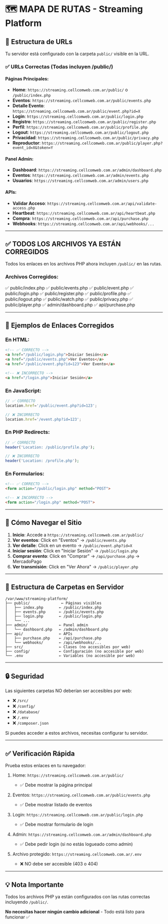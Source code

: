 # 🗺️ MAPA DE RUTAS - Streaming Platform

## 📍 Estructura de URLs

Tu servidor está configurado con la carpeta `public/` visible en la URL.

### ✅ URLs Correctas (Todas incluyen /public/)

#### Páginas Principales:
- **Home**: `https://streaming.cellcomweb.com.ar/public/` o `/public/index.php`
- **Eventos**: `https://streaming.cellcomweb.com.ar/public/events.php`
- **Detalle Evento**: `https://streaming.cellcomweb.com.ar/public/event.php?id=X`
- **Login**: `https://streaming.cellcomweb.com.ar/public/login.php`
- **Registro**: `https://streaming.cellcomweb.com.ar/public/register.php`
- **Perfil**: `https://streaming.cellcomweb.com.ar/public/profile.php`
- **Logout**: `https://streaming.cellcomweb.com.ar/public/logout.php`
- **Privacidad**: `https://streaming.cellcomweb.com.ar/public/privacy.php`
- **Reproductor**: `https://streaming.cellcomweb.com.ar/public/player.php?event_id=X&token=Y`

#### Panel Admin:
- **Dashboard**: `https://streaming.cellcomweb.com.ar/admin/dashboard.php`
- **Eventos**: `https://streaming.cellcomweb.com.ar/admin/events.php`
- **Usuarios**: `https://streaming.cellcomweb.com.ar/admin/users.php`

#### APIs:
- **Validar Acceso**: `https://streaming.cellcomweb.com.ar/api/validate-access.php`
- **Heartbeat**: `https://streaming.cellcomweb.com.ar/api/heartbeat.php`
- **Compra**: `https://streaming.cellcomweb.com.ar/api/purchase.php`
- **Webhooks**: `https://streaming.cellcomweb.com.ar/api/webhooks/...`

---

## ✅ TODOS LOS ARCHIVOS YA ESTÁN CORREGIDOS

Todos los enlaces en los archivos PHP ahora incluyen `/public/` en las rutas.

### Archivos Corregidos:
✅ public/index.php
✅ public/events.php
✅ public/event.php
✅ public/login.php
✅ public/register.php
✅ public/profile.php
✅ public/logout.php
✅ public/watch.php
✅ public/privacy.php
✅ public/player.php
✅ admin/dashboard.php
✅ api/purchase.php

---

## 🔗 Ejemplos de Enlaces Corregidos

### En HTML:
```html
<!-- ✅ CORRECTO -->
<a href="/public/login.php">Iniciar Sesión</a>
<a href="/public/events.php">Ver Eventos</a>
<a href="/public/event.php?id=123">Ver Evento</a>

<!-- ❌ INCORRECTO -->
<a href="/login.php">Iniciar Sesión</a>
```

### En JavaScript:
```javascript
// ✅ CORRECTO
location.href='/public/event.php?id=123';

// ❌ INCORRECTO  
location.href='/event.php?id=123';
```

### En PHP Redirects:
```php
// ✅ CORRECTO
header('Location: /public/profile.php');

// ❌ INCORRECTO
header('Location: /profile.php');
```

### En Formularios:
```html
<!-- ✅ CORRECTO -->
<form action="/public/login.php" method="POST">

<!-- ❌ INCORRECTO -->
<form action="/login.php" method="POST">
```

---

## 🎯 Cómo Navegar el Sitio

1. **Inicio**: Accede a `https://streaming.cellcomweb.com.ar/public/`
2. **Ver eventos**: Click en "Eventos" → `/public/events.php`
3. **Ver detalle**: Click en un evento → `/public/event.php?id=X`
4. **Iniciar sesión**: Click en "Iniciar Sesión" → `/public/login.php`
5. **Comprar evento**: Click en "Comprar" → `/api/purchase.php` → MercadoPago
6. **Ver transmisión**: Click en "Ver Ahora" → `/public/player.php`

---

## 📂 Estructura de Carpetas en Servidor

```
/var/www/streaming-platform/
├── public/              ← Páginas visibles
│   ├── index.php       ← /public/index.php
│   ├── events.php      ← /public/events.php
│   ├── login.php       ← /public/login.php
│   └── ...
├── admin/              ← Panel admin
│   └── dashboard.php   ← /admin/dashboard.php
├── api/                ← APIs
│   ├── purchase.php    ← /api/purchase.php
│   └── webhooks/       ← /api/webhooks/...
├── src/                ← Clases (no accesibles por web)
├── config/             ← Configuración (no accesible por web)
└── .env                ← Variables (no accesible por web)
```

---

## 🔒 Seguridad

Las siguientes carpetas NO deberían ser accesibles por web:
- ❌ `/src/`
- ❌ `/config/`
- ❌ `/database/`
- ❌ `/.env`
- ❌ `/composer.json`

Si puedes acceder a estos archivos, necesitas configurar tu servidor.

---

## ✅ Verificación Rápida

Prueba estos enlaces en tu navegador:

1. Home: `https://streaming.cellcomweb.com.ar/public/`
   - ✅ Debe mostrar la página principal

2. Eventos: `https://streaming.cellcomweb.com.ar/public/events.php`
   - ✅ Debe mostrar listado de eventos

3. Login: `https://streaming.cellcomweb.com.ar/public/login.php`
   - ✅ Debe mostrar formulario de login

4. Admin: `https://streaming.cellcomweb.com.ar/admin/dashboard.php`
   - ✅ Debe pedir login (si no estás logueado como admin)

5. Archivo protegido: `https://streaming.cellcomweb.com.ar/.env`
   - ❌ NO debe ser accesible (403 o 404)

---

## 💡 Nota Importante

Todos los archivos PHP ya están configurados con las rutas correctas incluyendo `/public/`.

**No necesitas hacer ningún cambio adicional** - Todo está listo para funcionar ✅

